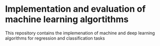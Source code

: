 # Implementation and evaluation of machine learning algortithms
 This repository contains the implemenation of machine and deep learning algorithms for regression and classification tasks
